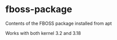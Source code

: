 # fboss-package
Contents of the FBOSS package installed from apt

Works with both kernel 3.2 and 3.18
